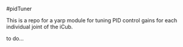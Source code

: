 #pidTuner

This is a repo for a yarp module for tuning PID control gains for each individual joint of the iCub.

to do...
